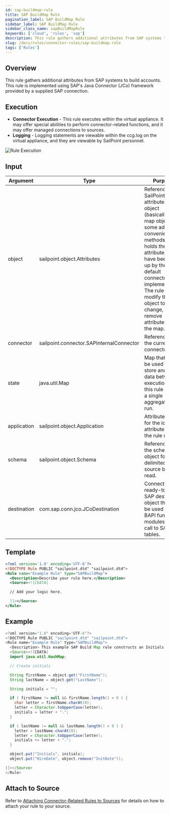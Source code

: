 ```yaml
---
id: sap-buildmap-rule
title: SAP BuildMap Rule
pagination_label: SAP BuildMap Rule
sidebar_label: SAP BuildMap Rule
sidebar_class_name: sapBuildMapRule
keywords: ['cloud', 'rules', 'sap']
description: This rule gathers additional attributes from SAP systems to build accounts. This rule is implemented using SAP's Java Connector (JCo) framework provided by a supplied SAP connection.
slug: /docs/rules/connector-rules/sap-buildmap-rule
tags: ['Rules']
---
```


## Overview

This rule gathers additional attributes from SAP systems to build accounts. This rule is implemented using SAP's Java Connector (JCo) framework provided by a supplied SAP connection.

## Execution

- **Connector Execution** - This rule executes within the virtual appliance. It may offer special abilities to perform connector-related functions, and it may offer managed connections to sources.
- **Logging** - Logging statements are viewable within the ccg.log on the virtual appliance, and they are viewable by SailPoint personnel.

![Rule Execution](../img/connector_execution.png)

## Input

| Argument | Type | Purpose |
| --- | --- | --- |
| object | sailpoint.object.Attributes | Reference to a SailPoint attributes object (basically a map object with some added convenience methods) that holds the attributes that have been built up by the default connector implementation. The rule should modify this object to change, add, or remove attributes from the map. |
| connector | sailpoint.connector.SAPInternalConnector | Reference to the current SAP connector. |
| state | java.util.Map | Map that can be used to store and share data between executions of this rule during a single aggregation run. |
| application | sailpoint.object.Application | Attribute value for the identity attribute before the rule runs. |
| schema | sailpoint.object.Schema | Reference to the schema object for the delimited file source being read. |
| destination | com.sap.conn.jco.JCoDestination | Connected and ready-to-use SAP destination object that can be used to call BAPI function modules and call to SAP tables. |

## Template

```xml
<?xml version='1.0' encoding='UTF-8'?>
<!DOCTYPE Rule PUBLIC "sailpoint.dtd" "sailpoint.dtd">
<Rule name="Example Rule" type="SAPBuildMap">
  <Description>Describe your rule here.</Description>
  <Source><![CDATA[

  // Add your logic here.

  ]]></Source>
</Rule>
```

## Example

```java
<?xml version='1.0' encoding='UTF-8'?>
<!DOCTYPE Rule PUBLIC "sailpoint.dtd" "sailpoint.dtd">
<Rule name="Example Rule" type="SAPBuildMap">
  <Description> This example SAP Build Map rule constructs an Initials attribute from the first character of the FirstName and LastName attributes and changes the name of the “InitDate” attribute to “HireDate”. </Description>
  <Source><![CDATA[
  import java.util.HashMap;

  // Create initials

  String firstName = object.get("FirstName");
  String lastName = object.get("LastName");

  String initials = "";

  if ( firstName != null && firstName.length() > 0 ) {
    char letter = firstName.charAt(0);
    letter = Character.toUpperCase(letter);
    initials = letter + ".";
  }

  if ( lastName != null && lastName.length() > 0 ) {
    letter = lastName.charAt(0);
    letter = Character.toUpperCase(letter);
    initials += letter + ".";
  }

  object.put("Initials", initials);
  object.put("HireDate", object.remove("InitDate"));

]]></Source>
</Rule>
```

## Attach to Source

Refer to [Attaching Connector-Related Rules to Sources](./index.md#buildmap-rule) for details on how to attach your rule to your source.
